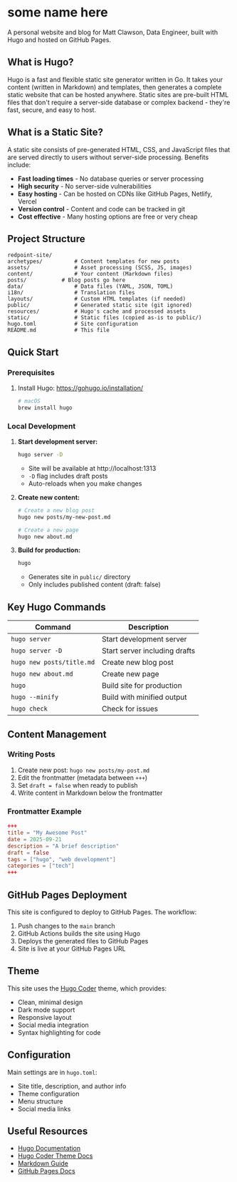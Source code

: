# some name here
A personal website and blog for Matt Clawson, Data Engineer, built with Hugo and hosted on GitHub Pages.

## What is Hugo?
Hugo is a fast and flexible static site generator written in Go. It takes your content (written in Markdown) and templates, then generates a complete static website that can be hosted anywhere. Static sites are pre-built HTML files that don't require a server-side database or complex backend - they're fast, secure, and easy to host.

## What is a Static Site?
A static site consists of pre-generated HTML, CSS, and JavaScript files that are served directly to users without server-side processing. Benefits include:

- **Fast loading times** - No database queries or server processing
- **High security** - No server-side vulnerabilities
- **Easy hosting** - Can be hosted on CDNs like GitHub Pages, Netlify, Vercel
- **Version control** - Content and code can be tracked in git
- **Cost effective** - Many hosting options are free or very cheap

## Project Structure
```
redpoint-site/
archetypes/          # Content templates for new posts
assets/              # Asset processing (SCSS, JS, images)
content/             # Your content (Markdown files)
posts/           # Blog posts go here
data/                # Data files (YAML, JSON, TOML)
i18n/                # Translation files
layouts/             # Custom HTML templates (if needed)
public/              # Generated static site (git ignored)
resources/           # Hugo's cache and processed assets
static/              # Static files (copied as-is to public/)
hugo.toml            # Site configuration
README.md            # This file
```

## Quick Start

### Prerequisites

1. Install Hugo: https://gohugo.io/installation/
   ```bash
   # macOS
   brew install hugo
   ```

### Local Development

1. **Start development server:**
   ```bash
   hugo server -D
   ```
   - Site will be available at http://localhost:1313
   - `-D` flag includes draft posts
   - Auto-reloads when you make changes

3. **Create new content:**
   ```bash
   # Create a new blog post
   hugo new posts/my-new-post.md

   # Create a new page
   hugo new about.md
   ```

4. **Build for production:**
   ```bash
   hugo
   ```
   - Generates site in `public/` directory
   - Only includes published content (draft: false)

## Key Hugo Commands

| Command | Description |
|---------|-------------|
| `hugo server` | Start development server |
| `hugo server -D` | Start server including drafts |
| `hugo new posts/title.md` | Create new blog post |
| `hugo new about.md` | Create new page |
| `hugo` | Build site for production |
| `hugo --minify` | Build with minified output |
| `hugo check` | Check for issues |

## Content Management

### Writing Posts
1. Create new post: `hugo new posts/my-post.md`
2. Edit the frontmatter (metadata between `+++`)
3. Set `draft = false` when ready to publish
4. Write content in Markdown below the frontmatter

### Frontmatter Example
```toml
+++
title = "My Awesome Post"
date = 2025-09-21
description = "A brief description"
draft = false
tags = ["hugo", "web development"]
categories = ["tech"]
+++
```

## GitHub Pages Deployment

This site is configured to deploy to GitHub Pages. The workflow:

1. Push changes to the `main` branch
2. GitHub Actions builds the site using Hugo
3. Deploys the generated files to GitHub Pages
4. Site is live at your GitHub Pages URL

## Theme
This site uses the [Hugo Coder](https://github.com/luizdepra/hugo-coder) theme, which provides:
- Clean, minimal design
- Dark mode support
- Responsive layout
- Social media integration
- Syntax highlighting for code

## Configuration
Main settings are in `hugo.toml`:
- Site title, description, and author info
- Theme configuration
- Menu structure
- Social media links

## Useful Resources
- [Hugo Documentation](https://gohugo.io/documentation/)
- [Hugo Coder Theme Docs](https://github.com/luizdepra/hugo-coder)
- [Markdown Guide](https://www.markdownguide.org/)
- [GitHub Pages Docs](https://docs.github.com/en/pages)
